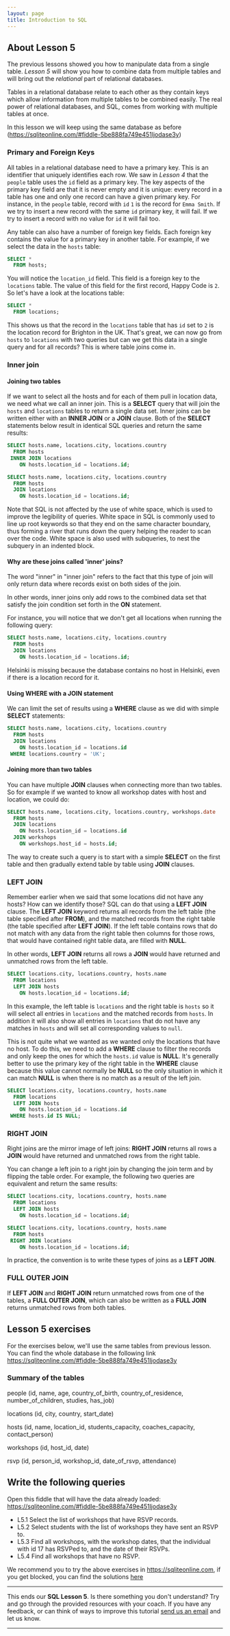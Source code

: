 ```yaml
---
layout: page
title: Introduction to SQL
---
```


## About Lesson 5

The previous lessons showed you how to manipulate data from a single table. _Lesson 5_ will show you how to combine data from multiple tables and will bring out the _relational_ part of relational databases.

Tables in a relational database relate to each other as they contain keys which allow information from multiple tables to be combined easily. The real power of relational databases, and SQL, comes from working with multiple tables at once.

In this lesson we will keep using the same database as before (https://sqliteonline.com/#fiddle-5be888fa749e451ljodase3y)

### Primary and Foreign Keys

All tables in a relational database need to have a primary key. This is an identifier that uniquely identifies each row. We saw in _Lesson 4_ that the `people` table uses the `id` field as a primary key. The key aspects of the primary key field are that it is never empty and it is unique: every record in a table has one and only one record can have a given primary key. For instance, in the `people` table, record with `id` `1` is the record for `Emma Smith`. If we try to insert a new record with the same `id` primary key, it will fail. If we try to insert a record with no value for `id` it will fail too.

Any table can also have a number of foreign key fields. Each foreign key contains the value for a primary key in another table. For example, if we select the data in the `hosts` table:

```SQL
SELECT *
  FROM hosts;
```

You will notice the `location_id` field. This field is a foreign key to the `locations` table. The value of this field for the first record, Happy Code is `2`. So let's have a look at the locations table:

```SQL
SELECT *
  FROM locations;
```

This shows us that the record in the `locations` table that has `id` set to `2` is the location record for Brighton in the UK. That's great, we can now go from `hosts` to `locations` with two queries but can we get this data in a single query and for all records? This is where table joins come in.

### Inner join

#### Joining two tables

If we want to select all the hosts and for each of them pull in location data, we need what we call an inner join. This is a **SELECT** query that will join the `hosts` and `locations` tables to return a single data set. Inner joins can be written either with an **INNER JOIN** or a **JOIN** clause. Both of the **SELECT** statements below result in identical SQL queries and return the same results:

```SQL
SELECT hosts.name, locations.city, locations.country
  FROM hosts
 INNER JOIN locations
    ON hosts.location_id = locations.id;
```

```SQL
SELECT hosts.name, locations.city, locations.country
  FROM hosts
  JOIN locations
    ON hosts.location_id = locations.id;
```

Note that SQL is not affected by the use of white space, which is used to improve the legibility of queries. White space in SQL is commonly used to line up root keywords so that they end on the same character boundary, thus forming a river that runs down the query helping the reader to scan over the code. White space is also used with subqueries, to nest the subquery in an indented block.

#### Why are these joins called 'inner' joins?

The word "inner" in "inner join" refers to the fact that this type of join will only return data where records exist on both sides of the join.

In other words, inner joins only add rows to the combined data set that satisfy the join condition set forth in the **ON** statement.

For instance, you will notice that we don't get all locations when running the following query:

```SQL
SELECT hosts.name, locations.city, locations.country
  FROM hosts
  JOIN locations
    ON hosts.location_id = locations.id;
```

Helsinki is missing because the database contains no host in Helsinki, even if there is a location record for it.

#### Using WHERE with a JOIN statement

We can limit the set of results using a **WHERE** clause as we did with simple **SELECT** statements:

```SQL
SELECT hosts.name, locations.city, locations.country
  FROM hosts
  JOIN locations
    ON hosts.location_id = locations.id
 WHERE locations.country = 'UK';
```

#### Joining more than two tables

You can have multiple **JOIN** clauses when connecting more than two tables. So for example if we wanted to know all workshop dates with host and location, we could do:

```SQL
SELECT hosts.name, locations.city, locations.country, workshops.date
  FROM hosts
  JOIN locations
    ON hosts.location_id = locations.id
  JOIN workshops
    ON workshops.host_id = hosts.id;
```

The way to create such a query is to start with a simple **SELECT** on the first table and then gradually extend table by table using **JOIN** clauses.

### LEFT JOIN

Remember earlier when we said that some locations did not have any hosts? How can we identify those? SQL can do that using a **LEFT JOIN** clause. The **LEFT JOIN** keyword returns all records from the left table (the table specified after **FROM**), and the matched records from the right table (the table specified after **LEFT JOIN**). If the left table contains rows that do not match with any data from the right table then columns for those rows, that would have contained right table data, are filled with **NULL**.

In other words, **LEFT JOIN** returns all rows a **JOIN** would have returned and unmatched rows from the left table.

```SQL
SELECT locations.city, locations.country, hosts.name
  FROM locations
  LEFT JOIN hosts
    ON hosts.location_id = locations.id;
```

In this example, the left table is `locations` and the right table is `hosts` so it will select all entries in `locations` and the matched records from `hosts`. In addition it will also show all entries in `locations` that do not have any matches in `hosts` and will set all corresponding values to `null`.

This is not quite what we wanted as we wanted only the locations that have no host. To do this, we need to add a **WHERE** clause to filter the records and only keep the ones for which the `hosts.id` value is **NULL**. It's generally better to use the primary key of the right table in the **WHERE** clause because this value cannot normally be **NULL** so the only situation in which it can match **NULL** is when there is no match as a result of the left join.

```SQL
SELECT locations.city, locations.country, hosts.name
  FROM locations
  LEFT JOIN hosts
    ON hosts.location_id = locations.id
 WHERE hosts.id IS NULL;
```

### RIGHT JOIN

Right joins are the mirror image of left joins: **RIGHT JOIN** returns all rows a **JOIN** would have returned and unmatched rows from the right table.

You can change a left join to a right join by changing the join term and by flipping the table order. For example, the following two queries are equivalent and return the same results:

```SQL
SELECT locations.city, locations.country, hosts.name
  FROM locations
  LEFT JOIN hosts
    ON hosts.location_id = locations.id;
```

```SQL
SELECT locations.city, locations.country, hosts.name
  FROM hosts
 RIGHT JOIN locations
    ON hosts.location_id = locations.id;
```

In practice, the convention is to write these types of joins as a **LEFT JOIN**.

### FULL OUTER JOIN

If **LEFT JOIN** and **RIGHT JOIN** return unmatched rows from one of the tables, a **FULL OUTER JOIN**, which can also be written as a **FULL JOIN** returns unmatched rows from both tables.


## Lesson 5 exercises

For the exercises below, we'll use the same tables from previous lesson. You can find the whole database in the following link https://sqliteonline.com/#fiddle-5be888fa749e451ljodase3y

### Summary of the tables

people (id, name, age, country_of_birth, country_of_residence, number_of_children, studies, has_job)

locations (id, city, country, start_date)

hosts (id, name, location_id, students_capacity, coaches_capacity, contact_person)

workshops (id, host_id, date)

rsvp (id, person_id, workshop_id, date_of_rsvp, attendance)

## Write the following queries

Open this fiddle that will have the data already loaded: https://sqliteonline.com/#fiddle-5be888fa749e451ljodase3y
* L5.1 Select the list of workshops that have RSVP records.
* L5.2 Select students with the list of workshops they have sent an RSVP to.
* L5.3 Find all workshops, with the workshop dates, that the individual with id 17 has RSVPed to, and the date of their RSVPs.
* L5.4 Find all workshops that have no RSVP.

We recommend you to try the above exercises in https://sqliteonline.com, if you get blocked, you can find the solutions [here](solutions.md)

---
This ends our **SQL Lesson 5**. Is there something you don't understand? Try and go through the provided resources with your coach. If you have any feedback, or can think of ways to improve this tutorial [send us an email](mailto:feedback@codebar.io) and let us know.

---
